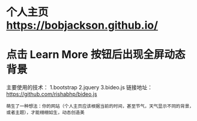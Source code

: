 # 个人主页  https://bobjackson.github.io/
# 点击 Learn More 按钮后出现全屏动态背景
主要使用的技术：
1.bootstrap
2.jquery
3.bideo.js 链接地址：https://github.com/rishabhp/bideo.js

````
萌生了一种想法：你的网站（个人主页应该根据当前的时间，甚至节气，天气显示不同的背景，或者主题），才能栩栩如生，动态创造美
````
